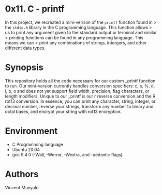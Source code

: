 # 0x11. C - printf

In this project, we recreated a mini-verison of the ```printf``` function found in > the ```stdio.h``` library in the C programming language. This function allows > us to print any argument given to the standard output or terminal and similar > printing functions can be found in any programming language. This means we can > print any combinations of strings, intergers, and other different data types.

# Synopsis

This repository holds all the code necessary for our custom _printf function to run. Our mini-version currently handles conversion specifiers: c, s, %, d, i, b, o and does not yet support field width, precision, flag characters, or length modifiers. Unique to our _printf is our r reverse conversion and the R rot13 conversion. In essence, you can print any character, string, integer, or decimal number, reverse your strings, transform any number to binary and octal bases, and encrypt your string with rot13 encryption.

# Environment

- C Programming language
- Ubuntu 20.04 
- gcc 9.4.0 (-Wall, -Werror, -Wextra, and -pedantic flags)

# Authors

Vincent Munyalo
